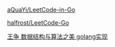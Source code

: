 [aQuaYi/LeetCode-in-Go](https://github.com/aQuaYi/LeetCode-in-Go)

[halfrost/LeetCode-Go](https://github.com/halfrost/LeetCode-Go)

[王争 数据结构与算法之美 golang实现](https://github.com/wangzheng0822/algo/tree/master/go)
